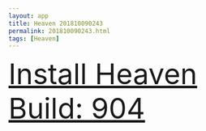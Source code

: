 ```yaml
---
layout: app
title: Heaven 201810090243
permalink: 201810090243.html
tags: [Heaven]
---
```

<div class="pure-g">
    <div class="pure-u-1-1" style="font-size: 4em">
        <a class="pure-button-primary" href="itms-services://?action=download-manifest&url=https%3A%2F%2Flitsungyisigono.github.io%2FTestScript%2Fmanifests%2F201810090243.plist"><i class="fa fa-download" aria-hidden="true"></i>Install Heaven Build: 904</a>
    </div>
</div>